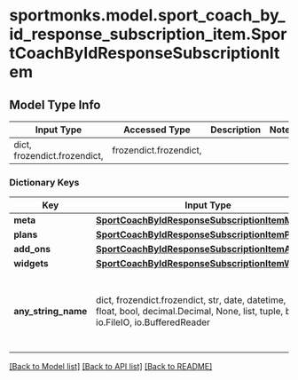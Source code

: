 # sportmonks.model.sport_coach_by_id_response_subscription_item.SportCoachByIdResponseSubscriptionItem

## Model Type Info
Input Type | Accessed Type | Description | Notes
------------ | ------------- | ------------- | -------------
dict, frozendict.frozendict,  | frozendict.frozendict,  |  | 

### Dictionary Keys
Key | Input Type | Accessed Type | Description | Notes
------------ | ------------- | ------------- | ------------- | -------------
**meta** | [**SportCoachByIdResponseSubscriptionItemMeta**](SportCoachByIdResponseSubscriptionItemMeta.md) | [**SportCoachByIdResponseSubscriptionItemMeta**](SportCoachByIdResponseSubscriptionItemMeta.md) |  | [optional] 
**plans** | [**SportCoachByIdResponseSubscriptionItemPlans**](SportCoachByIdResponseSubscriptionItemPlans.md) | [**SportCoachByIdResponseSubscriptionItemPlans**](SportCoachByIdResponseSubscriptionItemPlans.md) |  | [optional] 
**add_ons** | [**SportCoachByIdResponseSubscriptionItemAddOns**](SportCoachByIdResponseSubscriptionItemAddOns.md) | [**SportCoachByIdResponseSubscriptionItemAddOns**](SportCoachByIdResponseSubscriptionItemAddOns.md) |  | [optional] 
**widgets** | [**SportCoachByIdResponseSubscriptionItemWidgets**](SportCoachByIdResponseSubscriptionItemWidgets.md) | [**SportCoachByIdResponseSubscriptionItemWidgets**](SportCoachByIdResponseSubscriptionItemWidgets.md) |  | [optional] 
**any_string_name** | dict, frozendict.frozendict, str, date, datetime, int, float, bool, decimal.Decimal, None, list, tuple, bytes, io.FileIO, io.BufferedReader | frozendict.frozendict, str, BoolClass, decimal.Decimal, NoneClass, tuple, bytes, FileIO | any string name can be used but the value must be the correct type | [optional]

[[Back to Model list]](../../README.md#documentation-for-models) [[Back to API list]](../../README.md#documentation-for-api-endpoints) [[Back to README]](../../README.md)

